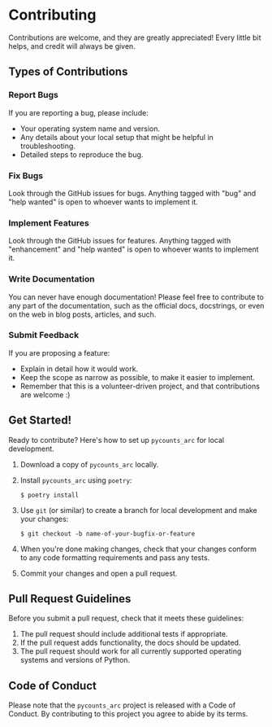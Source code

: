 # Contributing

Contributions are welcome, and they are greatly appreciated! Every little bit
helps, and credit will always be given.

## Types of Contributions

### Report Bugs

If you are reporting a bug, please include:

* Your operating system name and version.
* Any details about your local setup that might be helpful in troubleshooting.
* Detailed steps to reproduce the bug.

### Fix Bugs

Look through the GitHub issues for bugs. Anything tagged with "bug" and "help
wanted" is open to whoever wants to implement it.

### Implement Features

Look through the GitHub issues for features. Anything tagged with "enhancement"
and "help wanted" is open to whoever wants to implement it.

### Write Documentation

You can never have enough documentation! Please feel free to contribute to any
part of the documentation, such as the official docs, docstrings, or even
on the web in blog posts, articles, and such.

### Submit Feedback

If you are proposing a feature:

* Explain in detail how it would work.
* Keep the scope as narrow as possible, to make it easier to implement.
* Remember that this is a volunteer-driven project, and that contributions
  are welcome :)

## Get Started!

Ready to contribute? Here's how to set up `pycounts_arc` for local development.

1. Download a copy of `pycounts_arc` locally.
2. Install `pycounts_arc` using `poetry`:

    ```console
    $ poetry install
    ```

3. Use `git` (or similar) to create a branch for local development and make your changes:

    ```console
    $ git checkout -b name-of-your-bugfix-or-feature
    ```

4. When you're done making changes, check that your changes conform to any code formatting requirements and pass any tests.

5. Commit your changes and open a pull request.

## Pull Request Guidelines

Before you submit a pull request, check that it meets these guidelines:

1. The pull request should include additional tests if appropriate.
2. If the pull request adds functionality, the docs should be updated.
3. The pull request should work for all currently supported operating systems and versions of Python.

## Code of Conduct

Please note that the `pycounts_arc` project is released with a
Code of Conduct. By contributing to this project you agree to abide by its terms.

